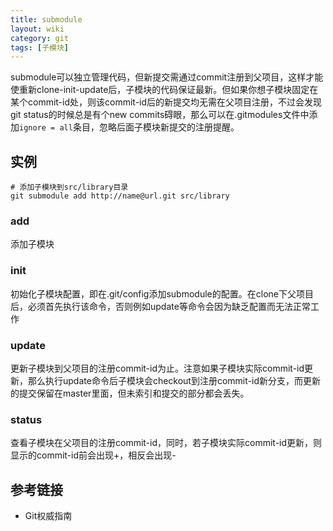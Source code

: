 ```yaml
---
title: submodule
layout: wiki
category: git
tags: [子模块]
---
```


submodule可以独立管理代码，但新提交需通过commit注册到父项目，这样才能使重新clone-init-update后，子模块的代码保证最新。但如果你想子模块固定在某个commit-id处，则该commit-id后的新提交均无需在父项目注册，不过会发现git status的时候总是有个new commits碍眼，那么可以在.gitmodules文件中添加`ignore = all`条目，忽略后面子模块新提交的注册提醒。


## 实例

```
# 添加子模块到src/library目录
git submodule add http://name@url.git src/library
```

### add

添加子模块

### init

初始化子模块配置，即在.git/config添加submodule的配置。在clone下父项目后，必须首先执行该命令，否则例如update等命令会因为缺乏配置而无法正常工作

### update

更新子模块到父项目的注册commit-id为止。注意如果子模块实际commit-id更新，那么执行update命令后子模块会checkout到注册commit-id新分支，而更新的提交保留在master里面，但未索引和提交的部分都会丢失。

### status

查看子模块在父项目的注册commit-id，同时，若子模块实际commit-id更新，则显示的commit-id前会出现+，相反会出现-


## 参考链接

* Git权威指南
